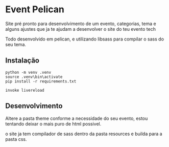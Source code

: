 # Event Pelican 

Site pré pronto para desenvolvimento de um evento, categorias, tema e alguns ajustes que ja te ajudam a desenvolver o site do teu evento tech


Todo desenvolvido em pelican, e utilizando libsass para compilar o sass do seu tema.


## Instalação

```
python -m venv .venv
source .venv\bin\activate
pip install -r requirements.txt

invoke livereload

```

## Desenvolvimento

Altere a pasta theme conforme a necessidade do seu evento, estou tentando deixar o mais puro de html possivel.

o site ja tem compilador de sass dentro da pasta resources e builda para a pasta css.